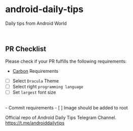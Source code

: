 # android-daily-tips
Daily tips from Android World

</br>

## PR Checklist

Please check if your PR fulfills the following requirements:

- [Carbon](carbon.now.sh) Requirements
- [ ] Select `Dracula` Theme
- [ ] Select right `programming language`
- [ ] Set `largest` font size
</br>
- Commit requirements
- [ ] Image should be added to root


</br>

Official repo of Android Daily Tips Telegram Channel.
https://t.me/androiddailytips
